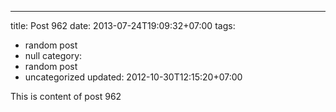 ---
title: Post 962
date: 2013-07-24T19:09:32+07:00
tags:
  - random post
  - null
category:
  - random post
  - uncategorized
updated: 2012-10-30T12:15:20+07:00

This is content of post 962